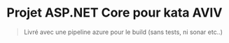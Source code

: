 # Projet ASP.NET Core pour kata AVIV

> Livré avec une pipeline azure pour le build (sans tests, ni sonar etc..)
